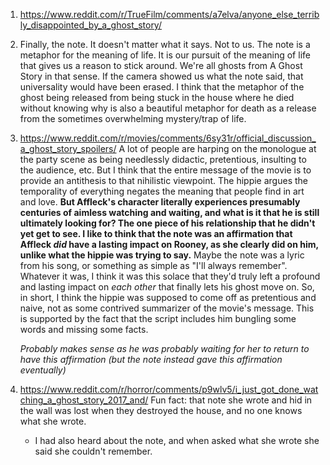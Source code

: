 1. https://www.reddit.com/r/TrueFilm/comments/a7elva/anyone_else_terribly_disappointed_by_a_ghost_story/
2. Finally, the note. It doesn't matter what it says. Not to us. The note is a metaphor for the meaning of life. It is our pursuit of the meaning of life that gives us a reason to stick around. We're all ghosts from A Ghost Story in that sense. If the camera showed us what the note said, that universality would have been erased. I think that the metaphor of the ghost being released from being stuck in the house where he died without knowing why is also a beautiful metaphor for death as a release from the sometimes overwhelming mystery/trap of life.
3. https://www.reddit.com/r/movies/comments/6sy31r/official_discussion_a_ghost_story_spoilers/
   A lot of people are harping on the monologue at the party scene as being needlessly didactic, pretentious, insulting to the audience, etc. But I think that the entire message of the movie is to provide an antithesis to that nihilistic viewpoint. The hippie argues the temporality of everything negates the meaning that people find in art and love. **But Affleck's character literally experiences presumably centuries of aimless watching and waiting, and what is it that he is still ultimately looking for? The one piece of his relationship that he didn't yet get to see. I like to think that the note was an affirmation that Affleck _did_ have a lasting impact on Rooney, as she clearly did on him, unlike what the hippie was trying to say.** Maybe the note was a lyric from his song, or something as simple as "I'll always remember". Whatever it was, I think it was this solace that they'd truly left a profound and lasting impact on _each other_ that finally lets his ghost move on. So, in short, I think the hippie was supposed to come off as pretentious and naive, not as some contrived summarizer of the movie's message. This is supported by the fact that the script includes him bungling some words and missing some facts.
   
   _Probably makes sense as he was probably waiting for her to return to have this affirmation (but the note instead gave this affirmation eventually)_
2. https://www.reddit.com/r/horror/comments/p9wlv5/i_just_got_done_watching_a_ghost_story_2017_and/
   Fun fact: that note she wrote and hid in the wall was lost when they destroyed the house, and no one knows what she wrote.
   - I had also heard about the note, and when asked what she wrote she said she couldn't remember.